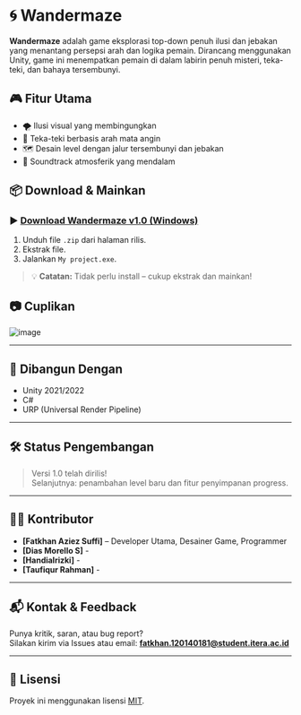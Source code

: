 # 🌀 Wandermaze

**Wandermaze** adalah game eksplorasi top-down penuh ilusi dan jebakan yang menantang persepsi arah dan logika pemain. Dirancang menggunakan Unity, game ini menempatkan pemain di dalam labirin penuh misteri, teka-teki, dan bahaya tersembunyi.

## 🎮 Fitur Utama

- 🌪️ Ilusi visual yang membingungkan
- 🧠 Teka-teki berbasis arah mata angin
- 🗺️ Desain level dengan jalur tersembunyi dan jebakan
- 🎵 Soundtrack atmosferik yang mendalam

## 📦 Download & Mainkan

### ▶️ [Download Wandermaze v1.0 (Windows)](https://github.com/120140181/wandermaze/releases)

1. Unduh file `.zip` dari halaman rilis.
2. Ekstrak file.
3. Jalankan `My project.exe`.

> 💡 **Catatan:** Tidak perlu install – cukup ekstrak dan mainkan!

## 📷 Cuplikan

![image](https://github.com/user-attachments/assets/132594fa-aa79-4879-baea-48c33c52f6fc)


---

## 🚀 Dibangun Dengan

- Unity 2021/2022
- C#
- URP (Universal Render Pipeline)

---

## 🛠️ Status Pengembangan

> Versi 1.0 telah dirilis!  
> Selanjutnya: penambahan level baru dan fitur penyimpanan progress.

---

## 🧑‍💻 Kontributor

- **[Fatkhan Aziez Suffi]** – Developer Utama, Desainer Game, Programmer
- **[Dias Morello S]** -
- **[Handialrizki]** -
- **[Taufiqur Rahman]** -

---

## 📬 Kontak & Feedback

Punya kritik, saran, atau bug report?  
Silakan kirim via Issues atau email: **fatkhan.120140181@student.itera.ac.id**

---

## 📝 Lisensi

Proyek ini menggunakan lisensi [MIT](LICENSE).

